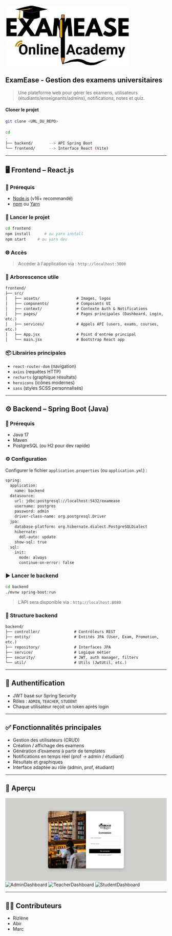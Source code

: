 ![ExamEase](./frontend/src/assets/images//logo.png)

## ExamEase - Gestion des examens universitaires

> Une plateforme web pour gérer les examens, utilisateurs (étudiants/enseignants/admins), notifications, notes et quiz.

#### Cloner le projet

```bash
git clone <URL_DU_REPO>

cd
.
├── backend/       --> API Spring Boot
└── frontend/      --> Interface React (Vite)

```

---

## 🖥️ Frontend – React.js

### 🔧 Prérequis

- [Node.js](https://nodejs.org/) (v16+ recommandé)
- [npm](https://www.npmjs.com/) ou [Yarn](https://yarnpkg.com/)

### 🚀 Lancer le projet

```bash
cd frontend
npm install      # ou yarn install
npm start     # ou yarn dev
```

### 🌐 Accès

> Accéder à l'application via : `http://localhost:3000`

### 📁 Arborescence utile

```
frontend/
├── src/
│   ├── assets/                # Images, logos
│   ├── components/            # Composants UI
│   ├── context/               # Contexte Auth & Notifications
│   ├── pages/                 # Pages principales (Dashboard, Login, etc.)
│   ├── services/              # Appels API (users, exams, courses, etc.)
│   ├── App.jsx                # Point d'entrée principal
│   └── main.jsx               # Bootstrap React app
```

### 📦 Librairies principales

- `react-router-dom` (navigation)
- `axios` (requêtes HTTP)
- `recharts` (graphique résultats)
- `heroicons` (icônes modernes)
- `sass` (styles SCSS personnalisés)

---

## ⚙️ Backend – Spring Boot (Java)

### 🔧 Prérequis

- Java 17
- Maven
- PostgreSQL (ou H2 pour dev rapide)

### ⚙️ Configuration

Configurer le fichier `application.properties` (ou `application.yml`) :

```properties
spring:
  application:
    name: backend
  datasource:
    url: jdbc:postgresql://localhost:5432/examease
    username: postgres
    password: admin
    driver-class-name: org.postgresql.Driver
  jpa:
    database-platform: org.hibernate.dialect.PostgreSQLDialect
    hibernate:
      ddl-auto: update
    show-sql: true
  sql:
    init:
      mode: always
      continue-on-error: false
```

### ▶️ Lancer le backend

```bash
cd backend
./mvnw spring-boot:run
```

> L’API sera disponible via : `http://localhost:8080`

### 📁 Structure backend

```
backend/
├── controller/               # Contrôleurs REST
├── entity/                   # Entités JPA (User, Exam, Promotion, etc.)
├── repository/               # Interfaces JPA
├── service/                  # Logique métier
├── security/                 # JWT, auth manager, filters
└── util/                     # Utils (JwtUtil, etc.)
```

---

## 🔐 Authentification

- JWT basé sur Spring Security
- Rôles : `ADMIN`, `TEACHER`, `STUDENT`
- Chaque utilisateur reçoit un token après login

---

## ✅ Fonctionnalités principales

- Gestion des utilisateurs (CRUD)
- Création / affichage des examens
- Génération d’examens à partir de templates
- Notifications en temps réel (prof → admin / étudiant)
- Résultats et graphiques
- Interface adaptée au rôle (admin, prof, étudiant)

---

## 📸 Aperçu

![Login](./frontend/src/assets/images//login.png)
![AdminDashboard](./frontend/screenshots/dashboard.png)
![TeacherDashboard](./frontend/screenshots/dashboard.png)
![StudentDashboard](./frontend/screenshots/dashboard.png)

---

## 🧑‍💻 Contributeurs

- Rizlène
- Abir
- Marc
